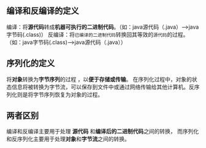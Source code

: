 ## 编译和反编译的定义

编译：将**源代码**转成**机器可执行的二进制代码**。（如：java源代码（.java）–>java字节码(.class)）
反编译：将`已编译的二进制代码`转换回其等效的`源代码`的过程。（如：java字节码(.class)–>java源代码（.java））

## 序列化的定义

将**对象**转换为**字节序列**的过程 ，以**便于存储或传输**。
在序列化过程中，对象的状态信息将被转换为字节流，可以保存到文件中或通过网络传输给其他计算机。反序列化则是将字节序列恢复为对象的过程。

## 两者区别

编译和反编译主要用于处理 **源代码** 和**编译后的二进制代码**之间的转换，
而序列化和反序列化主要用于处理**对象**和**字节流**之间的转换。
